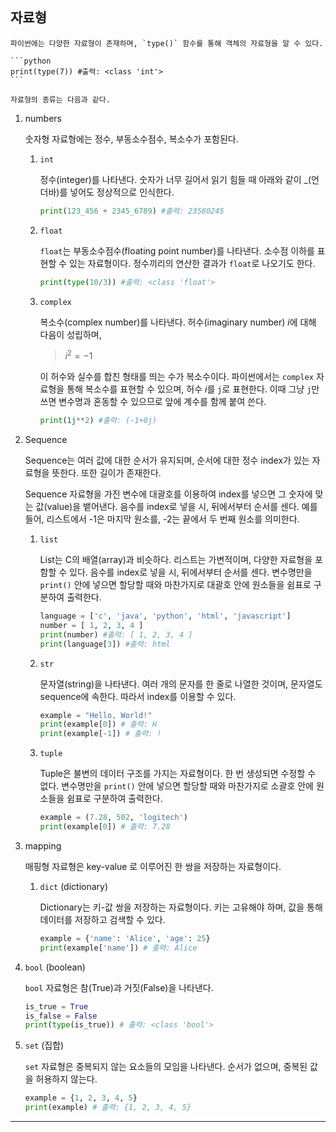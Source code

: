 ## 자료형

    파이썬에는 다양한 자료형이 존재하며, `type()` 함수를 통해 객체의 자료형을 알 수 있다.

    ```python
    print(type(7)) #출력: <class 'int'>
    ```

    자료형의 종류는 다음과 같다.

1.  numbers

    숫자형 자료형에는 정수, 부동소수점수, 복소수가 포함된다.

    1. `int`

       정수(integer)를 나타낸다. 숫자가 너무 길어서 읽기 힘들 때 아래와 같이 \_(언더바)를 넣어도 정상적으로 인식한다.

       ```python
       print(123_456 + 2345_6789) #출력: 23580245
       ```

    2. `float`

       `float`는 부동소수점수(floating point number)를 나타낸다. 소수점 이하를 표현할 수 있는 자료형이다. 정수끼리의 연산한 결과가 `float`로 나오기도 한다.

       ```python
       print(type(10/3)) #출력: <class 'float'>
       ```

    3. `complex`

       복소수(complex number)를 나타낸다. 허수(imaginary number) $i$에 대해 다음이 성립하며,

       > $i^2 = -1$

       이 허수와 실수를 합친 형태를 띄는 수가 복소수이다. 파이썬에서는 `complex` 자료형을 통해 복소수를 표현할 수 있으며, 허수 $i$를 `j`로 표현한다. 이때 그냥 `j`만 쓰면 변수명과 혼동할 수 있으므로 앞에 계수를 함께 붙여 쓴다.

       ```python
       print(1j**2) #출력: (-1+0j)
       ```

2.  Sequence

    Sequence는 여러 값에 대한 순서가 유지되며, 순서에 대한 정수 index가 있는 자료형을 뜻한다. 또한 길이가 존재한다.

    Sequence 자료형을 가진 변수에 대괄호를 이용하여 index를 넣으면 그 숫자에 맞는 값(value)을 뱉어낸다. 음수를 index로 넣을 시, 뒤에서부터 순서를 센다. 예를 들어, 리스트에서 -1은 마지막 원소를, -2는 끝에서 두 번째 원소를 의미한다.

    1.  `list`

        List는 C의 배열(array)과 비슷하다. 리스트는 가변적이며, 다양한 자료형을 포함할 수 있다. 음수를 index로 넣을 시, 뒤에서부터 순서를 센다. 변수명만을 `print()` 안에 넣으면 할당할 때와 마찬가지로 대괄호 안에 원소들을 쉼표로 구분하여 출력한다.

        ```python
        language = ['c', 'java', 'python', 'html', 'javascript']
        number = [ 1, 2, 3, 4 ]
        print(number) #출력: [ 1, 2, 3, 4 ]
        print(language[3]) #출력: html
        ```

    1.  `str`

        문자열(string)을 나타낸다. 여러 개의 문자를 한 줄로 나열한 것이며, 문자열도 sequence에 속한다. 따라서 index를 이용할 수 있다.

        ```python
        example = "Hello, World!"
        print(example[0]) # 출력: H
        print(example[-1]) # 출력: !
        ```

    1.  `tuple`

        Tuple은 불변의 데이터 구조를 가지는 자료형이다. 한 번 생성되면 수정할 수 없다. 변수명만을 `print()` 안에 넣으면 할당할 때와 마찬가지로 소괄호 안에 원소들을 쉼표로 구분하여 출력한다.

        ```python
        example = (7.28, 502, 'logitech')
        print(example[0]) # 출력: 7.28
        ```

3.  mapping

    매핑형 자료형은 key-value 로 이루어진 한 쌍을 저장하는 자료형이다.

    1.  `dict` (dictionary)

        Dictionary는 키-값 쌍을 저장하는 자료형이다. 키는 고유해야 하며, 값을 통해 데이터를 저장하고 검색할 수 있다.

        ```python
        example = {'name': 'Alice', 'age': 25}
        print(example['name']) # 출력: Alice
        ```

4.  `bool` (boolean)

    `bool` 자료형은 참(True)과 거짓(False)을 나타낸다.

    ```python
    is_true = True
    is_false = False
    print(type(is_true)) # 출력: <class 'bool'>
    ```

5.  `set` (집합)

    `set` 자료형은 중복되지 않는 요소들의 모임을 나타낸다. 순서가 없으며, 중복된 값을 허용하지 않는다.

    ```python
    example = {1, 2, 3, 4, 5}
    print(example) # 출력: {1, 2, 3, 4, 5}
    ```

---
